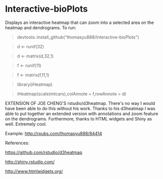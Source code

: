 # Interactive-bioPlots

Displays an interactive heatmap that can zoom into a selected area on the heatmap and dendrograms. To run:

>devtools::install_github("thomasyu888/Interactive-bioPlots")

>d <- runif(32)

>d <- matrix(d,32,1)

>f <- runif(11)

>f <- matrix(f,11,1)

>library(iHeatmap)

>iHeatmap(scale(mtcars),colAnnote = f,rowAnnote = d)

EXTENSION OF JOE CHENG'S rstudio/d3heatmap.  There's no way I would have been able to do this without his work. Thanks to his d3heatmap I was able to put together an extended version with annotations and zoom feature on the dendrograms. Furthermore, thanks to HTML widgets and Shiny as well. Extremely cool.


Example:
http://rpubs.com/thomasyu888/84414


References:

https://github.com/rstudio/d3heatmap

http://shiny.rstudio.com/

http://www.htmlwidgets.org/
